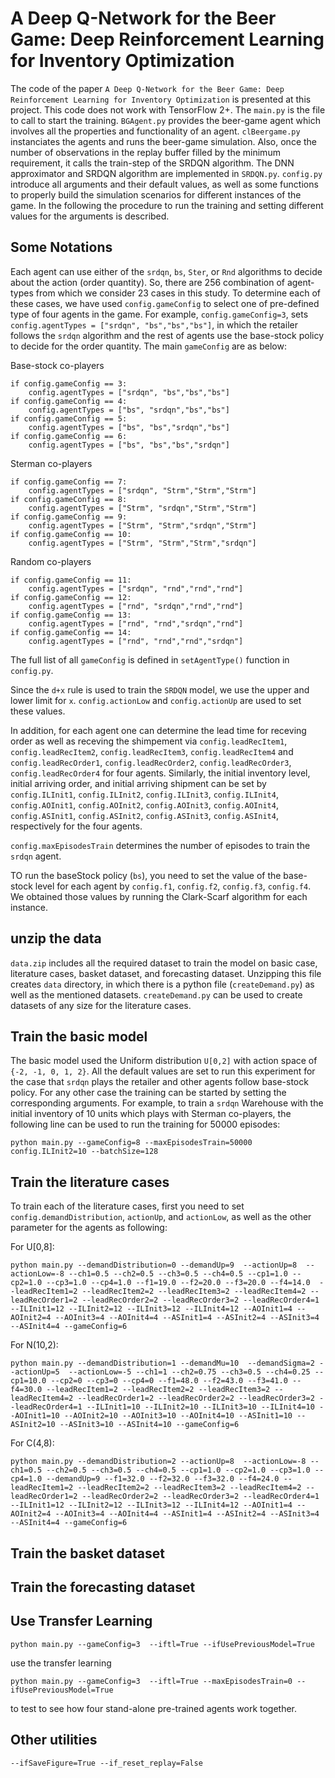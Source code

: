 # A Deep Q-Network for the Beer Game: Deep Reinforcement Learning for Inventory Optimization

The code of the paper `A Deep Q-Network for the Beer Game: Deep Reinforcement Learning for Inventory Optimization` is presented at this project. This code does not work with TensorFlow 2+. 
The `main.py` is the file to call to start the training. `BGAgent.py` provides the beer-game agent which involves all the properties and functionality of an agent. `clBeergame.py` instanciates the agents and runs the beer-game simulation. Also, once the number of observations in the replay buffer filled by the minimum requirement, it calls the train-step of the SRDQN algorithm. The DNN approximator and SRDQN algorithm are implemented in `SRDQN.py`. `config.py` introduce all arguments and their default values, as well as some functions to properly build the simulation scenarios for different instances of the game. In the following the procedure to run the training and setting different values for the arguments is described. 

## Some Notations
Each agent can use either of the `srdqn`, `bs`, `Ster`, or `Rnd` algorithms to decide about the action (order quantity). So, there are 256 combination of agent-types from which we consider 23 cases in this study. To determine each of these cases, we have used `config.gameConfig` to select one of pre-defined type of four agents in the game. For example, `config.gameConfig=3`, sets `config.agentTypes = ["srdqn", "bs","bs","bs"]`, in which the retailer follows the `srdqn` algorithm and the rest of agents use the base-stock policy to decide for the order quantity. The main `gameConfig` are as below:

Base-stock co-players 

	if config.gameConfig == 3: 
		config.agentTypes = ["srdqn", "bs","bs","bs"]
	if config.gameConfig == 4: 
		config.agentTypes = ["bs", "srdqn","bs","bs"]
	if config.gameConfig == 5: 
		config.agentTypes = ["bs", "bs","srdqn","bs"]
	if config.gameConfig == 6: 
		config.agentTypes = ["bs", "bs","bs","srdqn"]
Sterman co-players 

	if config.gameConfig == 7: 
		config.agentTypes = ["srdqn", "Strm","Strm","Strm"]
	if config.gameConfig == 8: 
		config.agentTypes = ["Strm", "srdqn","Strm","Strm"]
	if config.gameConfig == 9: 
		config.agentTypes = ["Strm", "Strm","srdqn","Strm"]
	if config.gameConfig == 10: 
		config.agentTypes = ["Strm", "Strm","Strm","srdqn"]
Random co-players 

	if config.gameConfig == 11: 
		config.agentTypes = ["srdqn", "rnd","rnd","rnd"]
	if config.gameConfig == 12: 
		config.agentTypes = ["rnd", "srdqn","rnd","rnd"]
	if config.gameConfig == 13: 
		config.agentTypes = ["rnd", "rnd","srdqn","rnd"]
	if config.gameConfig == 14: 
		config.agentTypes = ["rnd", "rnd","rnd","srdqn"]

The full list of all `gameConfig` is defined in `setAgentType()` function in `config.py`. 

Since the `d+x` rule is used to train the `SRDQN` model, we use the upper and lower limit for `x`. `config.actionLow` and `config.actionUp` are used to set these values.  

In addition, for each agent one can determine the lead time for receving order as well as receving the shimpement via `config.leadRecItem1`, `config.leadRecItem2`, `config.leadRecItem3`, `config.leadRecItem4` and `config.leadRecOrder1`, `config.leadRecOrder2`, `config.leadRecOrder3`, `config.leadRecOrder4` for four agents. Similarly, the initial inventory level, initial arriving order, and initial arriving shipment can be set by `config.ILInit1`, `config.ILInit2`, `config.ILInit3`, `config.ILInit4`, `config.AOInit1`, `config.AOInit2`, `config.AOInit3`, `config.AOInit4`, `config.ASInit1`, `config.ASInit2`, `config.ASInit3`, `config.ASInit4`, respectively for the four agents.

`config.maxEpisodesTrain` determines the number of episodes to train the `srdqn` agent. 

TO run the baseStock policy (`bs`), you need to set the value of the base-stock level for each agent by `config.f1`, `config.f2`, `config.f3`, `config.f4`. We obtained those values by running the Clark-Scarf algorithm for each instance. 

## unzip the data
`data.zip` includes all the required dataset to train the model on basic case, literature cases, basket dataset, and forecasting dataset. Unzipping this file creates `data` directory, in which there is a python file (`createDemand.py`) as well as the mentioned datasets. `createDemand.py` can be used to create datasets of any size for the literature cases.

## Train the basic model
The basic model used the Uniform distribution `U[0,2]` with action space of `{-2, -1, 0, 1, 2}`. All the default values are set to run this experiment for the case that `srdqn` plays the retailer and other agents follow base-stock policy. For any other case the training can be started by setting the corresponding arguments. For example, to train a `srdqn` Warehouse with the initial inventory of 10 units which plays with Sterman co-players, the following line can be used to run the training for 50000 episodes: 

	python main.py --gameConfig=8 --maxEpisodesTrain=50000 config.ILInit2=10 --batchSize=128

## Train the literature cases 
To train each of the literature cases, first you need to set `config.demandDistribution`, `actionUp`, and `actionLow`, as well as the other parameter for the agents as following:

For U[0,8]:

	python main.py --demandDistribution=0 --demandUp=9  --actionUp=8  --actionLow=-8 --ch1=0.5 --ch2=0.5 --ch3=0.5 --ch4=0.5 --cp1=1.0 --cp2=1.0 --cp3=1.0 --cp4=1.0 --f1=19.0 --f2=20.0 --f3=20.0 --f4=14.0  --leadRecItem1=2 --leadRecItem2=2 --leadRecItem3=2 --leadRecItem4=2 --leadRecOrder1=2 --leadRecOrder2=2 --leadRecOrder3=2 --leadRecOrder4=1 --ILInit1=12 --ILInit2=12 --ILInit3=12 --ILInit4=12 --AOInit1=4 --AOInit2=4 --AOInit3=4 --AOInit4=4 --ASInit1=4 --ASInit2=4 --ASInit3=4 --ASInit4=4 --gameConfig=6 

For N(10,2):

	python main.py --demandDistribution=1 --demandMu=10  --demandSigma=2 --actionUp=5  --actionLow=-5 --ch1=1 --ch2=0.75 --ch3=0.5 --ch4=0.25 --cp1=10.0 --cp2=0 --cp3=0 --cp4=0 --f1=48.0 --f2=43.0 --f3=41.0 --f4=30.0 --leadRecItem1=2 --leadRecItem2=2 --leadRecItem3=2 --leadRecItem4=2 --leadRecOrder1=2 --leadRecOrder2=2 --leadRecOrder3=2 --leadRecOrder4=1 --ILInit1=10 --ILInit2=10 --ILInit3=10 --ILInit4=10 --AOInit1=10 --AOInit2=10 --AOInit3=10 --AOInit4=10 --ASInit1=10 --ASInit2=10 --ASInit3=10 --ASInit4=10 --gameConfig=6

For C(4,8):

	python main.py --demandDistribution=2 --actionUp=8  --actionLow=-8 --ch1=0.5 --ch2=0.5 --ch3=0.5 --ch4=0.5 --cp1=1.0 --cp2=1.0 --cp3=1.0 --cp4=1.0 --demandUp=9 --f1=32.0 --f2=32.0 --f3=32.0 --f4=24.0 --leadRecItem1=2 --leadRecItem2=2 --leadRecItem3=2 --leadRecItem4=2 --leadRecOrder1=2 --leadRecOrder2=2 --leadRecOrder3=2 --leadRecOrder4=1 --ILInit1=12 --ILInit2=12 --ILInit3=12 --ILInit4=12 --AOInit1=4 --AOInit2=4 --AOInit3=4 --AOInit4=4 --ASInit1=4 --ASInit2=4 --ASInit3=4 --ASInit4=4 --gameConfig=6

## Train the basket dataset 


## Train the forecasting dataset 


## Use Transfer Learning 

	python main.py --gameConfig=3  --iftl=True --ifUsePreviousModel=True

use the transfer learning 
	
	python main.py --gameConfig=3  --iftl=True --maxEpisodesTrain=0 --ifUsePreviousModel=True
to test to see how four stand-alone pre-trained agents work together. 


## Other utilities 

	--ifSaveFigure=True --if_reset_replay=False 